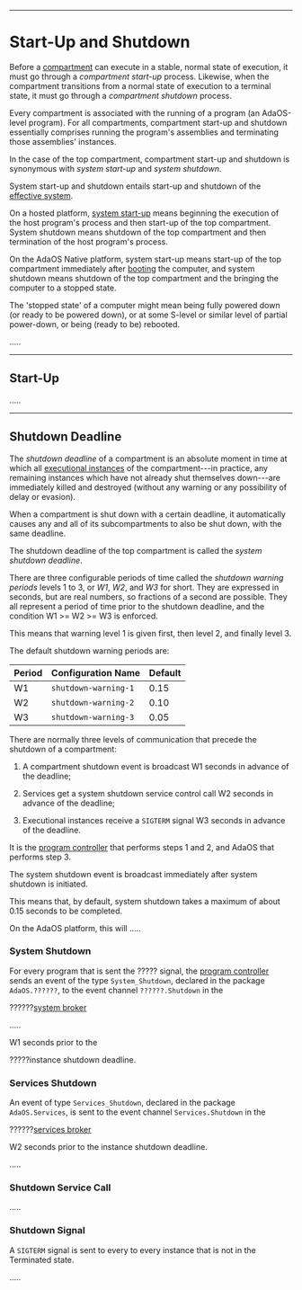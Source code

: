 -----------------------------------------------------------------------------------------------
# Start-Up and Shutdown

Before a [compartment](compart.md) can execute in a stable, normal state of execution, it must
go through a _compartment start-up_ process. Likewise, when the compartment transitions from a
normal state of execution to a terminal state, it must go through a _compartment shutdown_
process. 

Every compartment is associated with the running of a program (an AdaOS-level program). For all
compartments, compartment start-up and shutdown essentially comprises running the program's
assemblies and terminating those assemblies' instances. 

In the case of the top compartment, compartment start-up and shutdown is synonymous with
_system start-up_ and _system shutdown_. 

System start-up and shutdown entails start-up and shutdown of the [effective
system](../intro/intro.md#effsys). 

On a hosted platform, [system start-up](../adaos/startshut.md) means beginning the execution of
the host program's process and then start-up of the top compartment. System shutdown means
shutdown of the top compartment and then termination of the host program's process. 

On the AdaOS Native platform, system start-up means start-up of the top compartment immediately
after [booting](../pxcr/booting.md) the computer, and system shutdown means shutdown of the top
compartment and the bringing the computer to a stopped state.

The 'stopped state' of a computer might mean being fully powered down (or ready to be powered
down), or at some S-level or similar level of partial power-down, or being (ready to be)
rebooted. 

.....



-----------------------------------------------------------------------------------------------
## Start-Up

.....









-----------------------------------------------------------------------------------------------
## Shutdown Deadline

The _shutdown deadline_ of a compartment is an absolute moment in time at which all
[executional instances](instances.md) of the compartment---in practice, any remaining instances which have not
already shut themselves down---are immediately killed and destroyed (without any warning or any
possibility of delay or evasion). 

When a compartment is shut down with a certain deadline, it automatically causes any and all of
its subcompartments to also be shut down, with the same deadline. 

The shutdown deadline of the top compartment is called the _system shutdown deadline_. 

There are three configurable periods of time called the _shutdown warning periods_ levels 1 to
3, or _W1_, _W2_, and _W3_ for short. They are expressed in seconds, but are real numbers, so
fractions of a second are possible. They all represent a period of time prior to the shutdown
deadline, and the condition W1 >= W2 >= W3 is enforced. 

This means that warning level 1 is given first, then level 2, and finally level 3. 

The default shutdown warning periods are:

| Period | Configuration Name       | Default
| ------ | ------------------------ | -------
| W1     | `shutdown-warning-1`     | 0.15
| W2     | `shutdown-warning-2`     | 0.10
| W3     | `shutdown-warning-3`     | 0.05

There are normally three levels of communication that precede the shutdown of a compartment:

 1. A compartment shutdown event is broadcast W1 seconds in advance of the deadline; 
 
 2. Services get a system shutdown service control call W2 seconds in advance of the deadline; 
 
 3. Executional instances receive a `SIGTERM` signal W3 seconds in advance of the deadline.
 
It is the [program controller](programs.md#progcont) that performs steps 1 and 2, and AdaOS
that performs step 3. 
 
The system shutdown event is broadcast immediately after system shutdown is initiated. 

This means that, by default, system shutdown takes a maximum of about 0.15 seconds to be 
completed. 

On the AdaOS platform, this will .....


### System Shutdown

For every program that is sent the ????? signal, 
the [program controller](programs.md#progcont) 
sends an event of the type `System_Shutdown`, declared in the package `AdaOS.??????`, 
to the event channel `??????.Shutdown` in the 

??????[system broker]() 

.....


W1 seconds prior to 
the 

?????instance shutdown deadline. 


### Services Shutdown

An event of type `Services_Shutdown`, declared in the package `AdaOS.Services`, is sent to the 
event channel `Services.Shutdown` in the 

??????[services broker](../services/services.md#sb) 

W2 seconds prior to 
the instance shutdown deadline. 

.....





### Shutdown Service Call

.....


### Shutdown Signal

A `SIGTERM` signal is sent to every to every instance that is not in the Terminated state. 

.....








